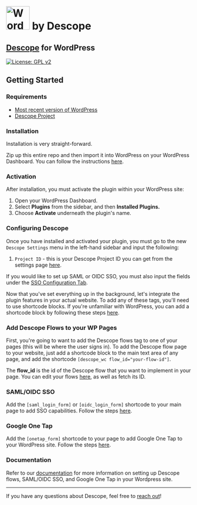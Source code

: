# <a title="WordPress, GPL &lt;http://www.gnu.org/licenses/gpl.html&gt;, via Wikimedia Commons" href="https://wordpress.org/"><img width="64" alt="WordPress blue logo" src="https://upload.wikimedia.org/wikipedia/commons/thumb/9/98/WordPress_blue_logo.svg/64px-WordPress_blue_logo.svg.png"></a> by Descope

## [Descope](https://www.descope.com/) for WordPress

[![License: GPL v2](https://img.shields.io/badge/License-GPL_v2-blue.svg)](https://www.gnu.org/licenses/old-licenses/gpl-2.0.en.html)

## Getting Started

### Requirements

- [Most recent version of WordPress](https://wordpress.org/news/category/releases/)
- [Descope Project](https://www.descope.com/sign-up)

### Installation

Installation is very straight-forward.

Zip up this entire repo and then import it into WordPress on your WordPress Dashboard. You can follow the instructions [here](https://www.wpbeginner.com/beginners-guide/step-by-step-guide-to-install-a-wordpress-plugin-for-beginners/).

### Activation

After installation, you must activate the plugin within your WordPress site:

1. Open your WordPress Dashboard.
2. Select **Plugins** from the sidebar, and then **Installed Plugins.**
3. Choose **Activate** underneath the plugin's name.

### Configuring Descope

Once you have installed and activated your plugin, you must go to the new `Descope Settings` menu in the left-hand sidebar and input the following:

1. `Project ID` - this is your Descope Project ID you can get from the settings page [here](https://app.descope.com/settings/project).

If you would like to set up SAML or OIDC SSO, you must also input the fields under the [SSO Configuration Tab](https://docs.descope.com/web-development-platforms/setup-guides/wordpress#samloidc-sso).

Now that you've set everything up in the background, let's integrate the plugin features in your actual website. To add any of these tags, you'll need to use shortcode blocks. If you're unfamiliar with WordPress, you can add a shortcode block by following these steps [here](https://wordpress.com/support/wordpress-editor/blocks/shortcode-block/).

### Add Descope Flows to your WP Pages

First, you're going to want to add the Descope flows tag to one of your pages (this will be where the user signs in). To add the Descope flow page to your website, just add a shortcode block to the main text area of any page, and add the shortcode `[descope_wc flow_id="your-flow-id"]`.

The **flow_id** is the id of the Descope flow that you want to implement in your page. You can edit your flows [here](https://app.descope.com/flows), as well as fetch its ID.

### SAML/OIDC SSO

Add the `[saml_login_form]` or `[oidc_login_form]` shortcode to your main page to add SSO capabilities. Follow the steps [here](https://docs.descope.com/web-development-platforms/setup-guides/wordpress#samloidc-sso).

### Google One Tap

Add the `[onetap_form]` shortcode to your page to add Google One Tap to your WordPress site. Follow the steps [here](https://docs.descope.com/web-development-platforms/setup-guides/wordpress#google-one-tap).

### Documentation

Refer to our [documentation](https://docs.descope.com/web-development-platforms/setup-guides/wordpress) for more information on setting up Descope flows, SAML/OIDC SSO, and Google One Tap in your Wordpress site.

---

If you have any questions about Descope, feel free to [reach out](https://docs.descope.com/support/)!
